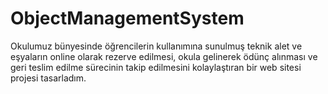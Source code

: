 # ObjectManagementSystem

Okulumuz bünyesinde öğrencilerin kullanımına sunulmuş teknik alet ve eşyaların online olarak rezerve edilmesi, okula gelinerek ödünç alınması ve geri teslim edilme sürecinin takip edilmesini kolaylaştıran bir web sitesi projesi tasarladım.

